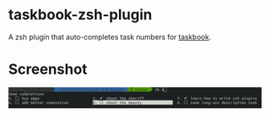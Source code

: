 # taskbook-zsh-plugin
A zsh plugin that auto-completes task numbers for [taskbook](https://github.com/klauscfhq/taskbook).


# Screenshot

![Screenshot 1](screenshot.png)

